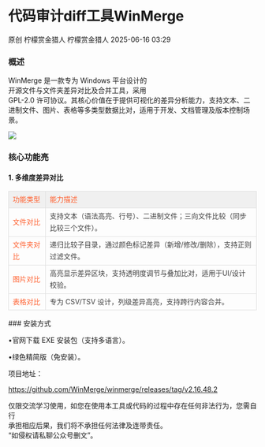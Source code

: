 #  代码审计diff工具WinMerge  
原创 柠檬赏金猎人  柠檬赏金猎人   2025-06-16 03:29  
  
### 概述  
  
WinMerge 是一款专为 Windows 平台设计的  
开源文件与文件夹差异对比及合并工具，采用   
GPL-2.0 许可协议。其核心价值在于提供可视化的差异分析能力，支持文本、二进制文件、图片、表格等多类型数据比对，适用于开发、文档管理及版本控制场景。  
  
  
![](https://mmbiz.qpic.cn/sz_mmbiz_png/OkRKg4J9smXGQg7icrmXLLRauL3lNsnfUEYXX9pek19wATFicTdoAlogkBwhdzmaLduYSL88Y3zovhGVrZLaGy2g/640?wx_fmt=png "")  
  
### 核心功能亮  
#### 1. 多维度差异对比  
<table><thead style="box-sizing: border-box;margin: 0px;padding: 0px;text-align: left;color: rgb(63, 63, 63);line-height: 1.75;font-family: -apple-system-font, BlinkMacSystemFont, &#34;Helvetica Neue&#34;, &#34;PingFang SC&#34;, &#34;Hiragino Sans GB&#34;, &#34;Microsoft YaHei UI&#34;, &#34;Microsoft YaHei&#34;, Arial, sans-serif;background: rgba(0, 0, 0, 0.05);"><tr style="box-sizing: border-box;margin: 0px;padding: 0px;"><td style="box-sizing: border-box;margin: 0px;padding: 0.25em 0.5em;text-align: left;color: rgb(63, 63, 63);line-height: 1.75;font-family: -apple-system-font, BlinkMacSystemFont, &#34;Helvetica Neue&#34;, &#34;PingFang SC&#34;, &#34;Hiragino Sans GB&#34;, &#34;Microsoft YaHei UI&#34;, &#34;Microsoft YaHei&#34;, Arial, sans-serif;border-width: 1px;border-style: solid;border-color: rgb(223, 223, 223);"><span style="box-sizing: border-box;margin: 0px;padding: 0px;text-align: left;color: rgb(255, 95, 46);line-height: 1.75;font-family: -apple-system-font, BlinkMacSystemFont, &#34;Helvetica Neue&#34;, &#34;PingFang SC&#34;, &#34;Hiragino Sans GB&#34;, &#34;Microsoft YaHei UI&#34;, &#34;Microsoft YaHei&#34;, Arial, sans-serif;font-size: 14px;">功能类型</span></td><td style="box-sizing: border-box;margin: 0px;padding: 0.25em 0.5em;text-align: left;color: rgb(63, 63, 63);line-height: 1.75;font-family: -apple-system-font, BlinkMacSystemFont, &#34;Helvetica Neue&#34;, &#34;PingFang SC&#34;, &#34;Hiragino Sans GB&#34;, &#34;Microsoft YaHei UI&#34;, &#34;Microsoft YaHei&#34;, Arial, sans-serif;border-width: 1px;border-style: solid;border-color: rgb(223, 223, 223);"><span style="box-sizing: border-box;margin: 0px;padding: 0px;text-align: left;color: rgb(255, 95, 46);line-height: 1.75;font-family: -apple-system-font, BlinkMacSystemFont, &#34;Helvetica Neue&#34;, &#34;PingFang SC&#34;, &#34;Hiragino Sans GB&#34;, &#34;Microsoft YaHei UI&#34;, &#34;Microsoft YaHei&#34;, Arial, sans-serif;font-size: 14px;">能力描述</span></td></tr></thead><tbody style="box-sizing: border-box;margin: 0px;padding: 0px;"><tr style="box-sizing: border-box;margin: 0px;padding: 0px;"><td style="box-sizing: border-box;margin: 0px;padding: 0.25em 0.5em;text-align: left;color: rgb(63, 63, 63);line-height: 1.75;font-family: -apple-system-font, BlinkMacSystemFont, &#34;Helvetica Neue&#34;, &#34;PingFang SC&#34;, &#34;Hiragino Sans GB&#34;, &#34;Microsoft YaHei UI&#34;, &#34;Microsoft YaHei&#34;, Arial, sans-serif;border-width: 1px;border-style: solid;border-color: rgb(223, 223, 223);"><span style="box-sizing: border-box;margin: 0px;padding: 0px;text-align: left;color: rgb(255, 95, 46);line-height: 1.75;font-family: -apple-system-font, BlinkMacSystemFont, &#34;Helvetica Neue&#34;, &#34;PingFang SC&#34;, &#34;Hiragino Sans GB&#34;, &#34;Microsoft YaHei UI&#34;, &#34;Microsoft YaHei&#34;, Arial, sans-serif;font-size: 14px;">文件对比</span></td><td style="box-sizing: border-box;margin: 0px;padding: 0.25em 0.5em;text-align: left;color: rgb(63, 63, 63);line-height: 1.75;font-family: -apple-system-font, BlinkMacSystemFont, &#34;Helvetica Neue&#34;, &#34;PingFang SC&#34;, &#34;Hiragino Sans GB&#34;, &#34;Microsoft YaHei UI&#34;, &#34;Microsoft YaHei&#34;, Arial, sans-serif;border-width: 1px;border-style: solid;border-color: rgb(223, 223, 223);"><span style="font-size: 14px;">支持文本（语法高亮、行号）、二进制文件；三向文件比较（同步比较三个文件）。</span></td></tr><tr style="box-sizing: border-box;margin: 0px;padding: 0px;"><td style="box-sizing: border-box;margin: 0px;padding: 0.25em 0.5em;text-align: left;color: rgb(63, 63, 63);line-height: 1.75;font-family: -apple-system-font, BlinkMacSystemFont, &#34;Helvetica Neue&#34;, &#34;PingFang SC&#34;, &#34;Hiragino Sans GB&#34;, &#34;Microsoft YaHei UI&#34;, &#34;Microsoft YaHei&#34;, Arial, sans-serif;border-width: 1px;border-style: solid;border-color: rgb(223, 223, 223);"><span style="box-sizing: border-box;margin: 0px;padding: 0px;text-align: left;color: rgb(255, 95, 46);line-height: 1.75;font-family: -apple-system-font, BlinkMacSystemFont, &#34;Helvetica Neue&#34;, &#34;PingFang SC&#34;, &#34;Hiragino Sans GB&#34;, &#34;Microsoft YaHei UI&#34;, &#34;Microsoft YaHei&#34;, Arial, sans-serif;font-size: 14px;">文件夹对比</span></td><td style="box-sizing: border-box;margin: 0px;padding: 0.25em 0.5em;text-align: left;color: rgb(63, 63, 63);line-height: 1.75;font-family: -apple-system-font, BlinkMacSystemFont, &#34;Helvetica Neue&#34;, &#34;PingFang SC&#34;, &#34;Hiragino Sans GB&#34;, &#34;Microsoft YaHei UI&#34;, &#34;Microsoft YaHei&#34;, Arial, sans-serif;border-width: 1px;border-style: solid;border-color: rgb(223, 223, 223);"><span style="font-size: 14px;">递归比较子目录，通过颜色标记差异（新增/修改/删除），支持正则过滤文件。</span></td></tr><tr style="box-sizing: border-box;margin: 0px;padding: 0px;"><td style="box-sizing: border-box;margin: 0px;padding: 0.25em 0.5em;text-align: left;color: rgb(63, 63, 63);line-height: 1.75;font-family: -apple-system-font, BlinkMacSystemFont, &#34;Helvetica Neue&#34;, &#34;PingFang SC&#34;, &#34;Hiragino Sans GB&#34;, &#34;Microsoft YaHei UI&#34;, &#34;Microsoft YaHei&#34;, Arial, sans-serif;border-width: 1px;border-style: solid;border-color: rgb(223, 223, 223);"><span style="box-sizing: border-box;margin: 0px;padding: 0px;text-align: left;color: rgb(255, 95, 46);line-height: 1.75;font-family: -apple-system-font, BlinkMacSystemFont, &#34;Helvetica Neue&#34;, &#34;PingFang SC&#34;, &#34;Hiragino Sans GB&#34;, &#34;Microsoft YaHei UI&#34;, &#34;Microsoft YaHei&#34;, Arial, sans-serif;font-size: 14px;">图片对比</span></td><td style="box-sizing: border-box;margin: 0px;padding: 0.25em 0.5em;text-align: left;color: rgb(63, 63, 63);line-height: 1.75;font-family: -apple-system-font, BlinkMacSystemFont, &#34;Helvetica Neue&#34;, &#34;PingFang SC&#34;, &#34;Hiragino Sans GB&#34;, &#34;Microsoft YaHei UI&#34;, &#34;Microsoft YaHei&#34;, Arial, sans-serif;border-width: 1px;border-style: solid;border-color: rgb(223, 223, 223);"><span style="font-size: 14px;">高亮显示差异区块，支持透明度调节与叠加比对，适用于UI/设计校验。</span></td></tr><tr style="box-sizing: border-box;margin: 0px;padding: 0px;"><td style="box-sizing: border-box;margin: 0px;padding: 0.25em 0.5em;text-align: left;color: rgb(63, 63, 63);line-height: 1.75;font-family: -apple-system-font, BlinkMacSystemFont, &#34;Helvetica Neue&#34;, &#34;PingFang SC&#34;, &#34;Hiragino Sans GB&#34;, &#34;Microsoft YaHei UI&#34;, &#34;Microsoft YaHei&#34;, Arial, sans-serif;border-width: 1px;border-style: solid;border-color: rgb(223, 223, 223);"><span style="box-sizing: border-box;margin: 0px;padding: 0px;text-align: left;color: rgb(255, 95, 46);line-height: 1.75;font-family: -apple-system-font, BlinkMacSystemFont, &#34;Helvetica Neue&#34;, &#34;PingFang SC&#34;, &#34;Hiragino Sans GB&#34;, &#34;Microsoft YaHei UI&#34;, &#34;Microsoft YaHei&#34;, Arial, sans-serif;font-size: 14px;">表格对比</span></td><td style="box-sizing: border-box;margin: 0px;padding: 0.25em 0.5em;text-align: left;color: rgb(63, 63, 63);line-height: 1.75;font-family: -apple-system-font, BlinkMacSystemFont, &#34;Helvetica Neue&#34;, &#34;PingFang SC&#34;, &#34;Hiragino Sans GB&#34;, &#34;Microsoft YaHei UI&#34;, &#34;Microsoft YaHei&#34;, Arial, sans-serif;border-width: 1px;border-style: solid;border-color: rgb(223, 223, 223);"><span style="font-size: 14px;">专为 CSV/TSV 设计，列级差异高亮，支持跨行内容合并。</span></td></tr></tbody></table>### 安装方式  
  
•官网下载 EXE 安装包（支持多语言）。  
  
•绿色精简版（免安装）。  
  
  
项目地址：  
  
https://github.com/WinMerge/winmerge/releases/tag/v2.16.48.2  
  
  
仅限交流学习使用，如您在使用本工具或代码的过程中存在任何非法行为，您需自行  
承担相应后果，我们将不承担任何法律及连带责任。  
“如侵权请私聊公众号删文”。  
  
